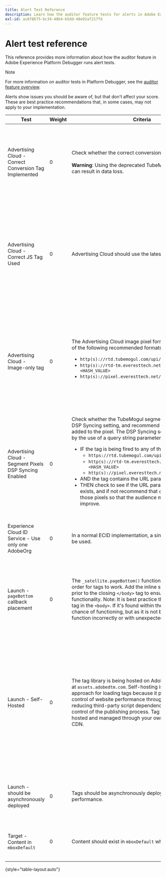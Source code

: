 ```yaml
---
title: Alert Test Reference
description: Learn how the auditor feature tests for alerts in Adobe Experience Platform Debugger.
exl-id: ac6f8675-6c34-48b4-b5dd-48e92af217fd
---
```

# Alert test reference

This reference provides more information about how the auditor feature in Adobe Experience Platform Debugger runs alert tests.

>[!NOTE]
>
>For more information on auditor tests in Platform Debugger, see the [auditor feature overview](./overview.md).

Alerts show issues you should be aware of, but that don't affect your score. These are best practice recommendations that, in some cases, may not apply to your implementation.

| Test | Weight | Criteria | Recommendation |
| --- | --- | --- | --- |
| Advertising Cloud - Correct Conversion Tag Implemented | 0 | Check whether the correct conversion tag is used.<br><br>**Warning**: Using the deprecated TubeMogul conversion tags can result in data loss. | Upgrade your conversion pixels to the new Advertising Cloud image-only conversion tags. This can be most easily accomplished with the [Advertising Cloud tag extension](../../destinations/catalog/advertising/adobe-advertising-cloud.md). |
| Advertising Cloud - Correct JS Tag Used | 0 | Advertising Cloud should use the latest JavaScript tags. | Upgrade your Advertising Cloud JavaScript to the latest version. Using the deprecated JavaScript versions can result in lost functionality. This can be accomplished more easily through the use of the [Advertising Cloud tag extension](../../destinations/catalog/advertising/adobe-advertising-cloud.md). |
| Advertising Cloud - Image-only tag | 0 | The Advertising Cloud image pixel format should match one of the following recommended formats: <ul><li>`http(s)://rtd.tubemogul.com/upi/?sid=<HASH_VALUE>`</li><li>`http(s)://rtd-tm.everesttech.net/upi/?sid=<HASH_VALUE>`</li><li>`http(s)://pixel.everesttech.net/px2/<NUMERIC_ID>?`</li></ul> | Upgrade your Advertising Cloud pixels to the new Advertising Cloud image-only tags, which ensure you are taking advantage of the full Advertising Cloud functionality. This can be most easily accomplished with the [Advertising Cloud tag extension](../../destinations/catalog/advertising/adobe-advertising-cloud.md). |
| Advertising Cloud - Segment Pixels DSP Syncing Enabled | 0 | Check whether the TubeMogul segment pixel contains a DSP Syncing setting, and recommend that the setting be added to the pixel. The DSP Syncing setting is determined by the use of a query string parameter. To summarize: <ul><li>IF the tag is being fired to any of the following:<ul><li>`https://rtd.tubemogul.com/upi/?sid=<HASH_VALUE>`</li><li>`http(s)://rtd-tm.everesttech.net/upi/?sid=<HASH_VALUE>`</li><li>`http(s)://pixel.everesttech.net/px2/<NUMERIC_ID>?`</li></ul></li><li>AND the tag contains the URL parameter `sid=`</li><li>THEN check to see if the URL parameter `cs=0` or `cs=1` exists, and if not recommend that `cs=1` be added to those pixels so that the audience match rates can improve.</li></ul> | Add the URL parameter `cs=1` to your Advertising Cloud pixels so that DSP Syncing can occur, which increases audience match rates. This can most easily be accomplished with the [Advertising Cloud tag extension](../../destinations/catalog/advertising/adobe-advertising-cloud.md). |
| Experience Cloud ID Service - Use only one AdobeOrg | 0 | In a normal ECID implementation, a single AdobeOrg should be used. | Validate that multiple AdobeOrg IDs exist for this implementation. <br><br>[Additional information](https://experienceleague.adobe.com/docs/id-service/using/intro/id-request.html) |
| Launch - `pageBottom` callback placement | 0 | The `_satellite.pageBottom()` function must be present in order for tags to work. Add the inline script immediately prior to the closing `</body>` tag to ensure proper DTM functionality. Note: It is best practice that the tag be the last tag in the `<body>`. If it's found within the `<body>` tag, it has a chance of functioning, but as it is not best practice, it could function incorrectly or with unexpected or undesired results. | Add the inline script immediately prior to the closing `</body>` tag to ensure proper DTM functionality. <br><br>[Additional information](../../tags/ui/client-side/asynchronous-deployment.md) |
| Launch - Self-Hosted | 0 | The tag library is being hosted on Adobe's Akamai instance at `assets.adobedtm.com`. Self-hosting is the recommended approach for loading tags because it provides greater control of website performance through cache control, reducing third-party script dependencies, and greater control of the publishing process. Tag libraries can be hosted and managed through your own web hosting or CDN. | Switch to a self-hosting is approach for loading tags on a page. Although hosting via the Akamai CDN works in most cases, self-hosting improves page performance. <br><br>Additional information:<ul><li>[Tags quickstart guide](../../tags/ui/client-side/asynchronous-deployment.md)</li><li>[Asynchronous deployment](../../tags/ui/client-side/asynchronous-deployment.md)</li></ul> |
| Launch - should be asynchronously deployed | 0 | Tags should be asynchronously deployed for optimal performance. | Include the `async` parameter in the inline script to ensure proper tags functionality <br><br>[Additional information](../../tags/ui/client-side/asynchronous-deployment.md) |
| Target - Content in `mboxDefault` | 0 | Content should exist in `mboxDefault` when using `at.js`. | Verify that the content is available. <br><br>[Additional information](https://experienceleague.adobe.com/docs/target/using/implement-target/implementing-target.html) |

{style="table-layout:auto"}
